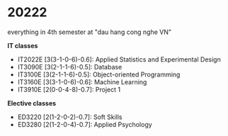 # 20222
everything in 4th semester at "dau hang cong nghe VN"

<b>IT classes</b>
- IT2022E [3(3-1-0-6)-0.6]: Applied Statistics and Experimental Design
- IT3090E [3(2-1-1-6)-0.5]: Database
- IT3100E [3(2-1-1-6)-0.5]: Object-oriented Programming 
- IT3160E [3(3-1-0-6)-0.6]: Machine Learning 
- IT3910E [2(0-0-4-8)-0.7]: Project 1 

<b>Elective classes</b>
- ED3220 [2(1-2-0-2)-0.7]: Soft Skills 
- ED3280 [2(1-2-0-4)-0.7]: Applied Psychology
